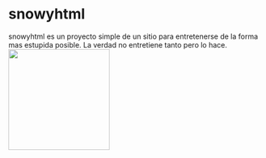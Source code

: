 # snowyhtml
snowyhtml es un proyecto simple de un sitio para entretenerse de la forma mas estupida posible.
La verdad no entretiene tanto pero lo hace.
<img src="https://santi99999.github.io/snowyhtml/penguin.gif" width="200" height="200"></img>

